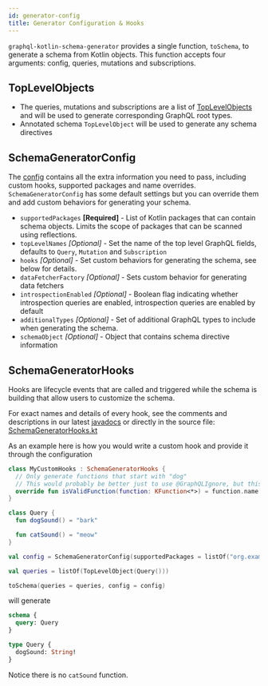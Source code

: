 ```yaml
---
id: generator-config
title: Generator Configuration & Hooks
---
```


`graphql-kotlin-schema-generator` provides a single function, `toSchema`, to generate a schema from Kotlin objects. This
function accepts four arguments: config, queries, mutations and subscriptions.

## TopLevelObjects

* The queries, mutations and subscriptions are a list of
[TopLevelObjects](https://github.com/ExpediaGroup/graphql-kotlin/blob/master/generator/graphql-kotlin-schema-generator/src/main/kotlin/com/expediagroup/graphql/generator/TopLevelObject.kt)
and will be used to generate corresponding GraphQL root types.
* Annotated schema `TopLevelObject` will be used to generate any schema directives

## SchemaGeneratorConfig

The [config](https://github.com/ExpediaGroup/graphql-kotlin/blob/master/generator/graphql-kotlin-schema-generator/src/main/kotlin/com/expediagroup/graphql/generator/SchemaGeneratorConfig.kt)
contains all the extra information you need to pass, including custom hooks, supported packages and name overrides.
`SchemaGeneratorConfig` has some default settings but you can override them and add custom behaviors for generating your
schema.

- `supportedPackages` **[Required]** - List of Kotlin packages that can contain schema objects. Limits the scope of
    packages that can be scanned using reflections.
- `topLevelNames` _[Optional]_ - Set the name of the top level GraphQL fields, defaults to `Query`, `Mutation` and
    `Subscription`
- `hooks` _[Optional]_ - Set custom behaviors for generating the schema, see below for details.
- `dataFetcherFactory` _[Optional]_ - Sets custom behavior for generating data fetchers
- `introspectionEnabled` _[Optional]_ - Boolean flag indicating whether introspection queries are enabled, introspection queries are enabled by default
- `additionalTypes` _[Optional]_ - Set of additional GraphQL types to include when generating the schema.
- `schemaObject` _[Optional]_ - Object that contains schema directive information

## SchemaGeneratorHooks

Hooks are lifecycle events that are called and triggered while the schema is building that allow users to customize the
schema.

For exact names and details of every hook, see the comments and descriptions in our latest
[javadocs](https://www.javadoc.io/doc/com.expediagroup/graphql-kotlin-schema-generator) or directly in the source file:
[SchemaGeneratorHooks.kt](https://github.com/ExpediaGroup/graphql-kotlin/blob/master/generator/graphql-kotlin-schema-generator/src/main/kotlin/com/expediagroup/graphql/generator/hooks/SchemaGeneratorHooks.kt)

As an example here is how you would write a custom hook and provide it through the configuration

```kotlin
class MyCustomHooks : SchemaGeneratorHooks {
  // Only generate functions that start with "dog"
  // This would probably be better just to use @GraphQLIgnore, but this is just an example
  override fun isValidFunction(function: KFunction<*>) = function.name.startsWith("dog")
}

class Query {
  fun dogSound() = "bark"

  fun catSound() = "meow"
}

val config = SchemaGeneratorConfig(supportedPackages = listOf("org.example"), hooks = MyCustomHooks())

val queries = listOf(TopLevelObject(Query()))

toSchema(queries = queries, config = config)
```

will generate

```graphql
schema {
  query: Query
}

type Query {
  dogSound: String!
}
```

Notice there is no `catSound` function.
